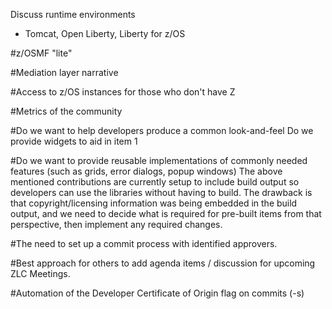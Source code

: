 Discuss runtime environments
  - Tomcat, Open Liberty, Liberty for z/OS
  
#z/OSMF "lite" 

#Mediation layer narrative 

#Access to z/OS instances for those who don't have Z 

#Metrics of the community 

#Do we want to help developers produce a common look-and-feel
Do we provide widgets to aid in item 1

#Do we want to provide reusable implementations of commonly needed features (such as grids, error dialogs, popup windows)
The above mentioned contributions are currently setup to include build output so developers can use the libraries without having to build. The drawback is that copyright/licensing information was being embedded in the build output, and we need to decide what is required for pre-built items from that perspective, then implement any required changes.

#The need to set up a commit process with identified approvers.

#Best approach for others to add agenda items / discussion for upcoming ZLC Meetings.

#Automation of the Developer Certificate of Origin flag on commits (-s)
